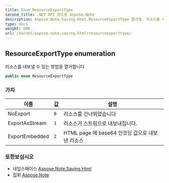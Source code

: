 ```yaml
---
title: Enum ResourceExportType
second_title: .NET API 참조용 Aspose.Note
description: Aspose.Note.Saving.Html.ResourceExportType 열거형. 리소스를 내보낼 수 있는 방법을 열거합니다
type: docs
weight: 680
url: /ko/net/aspose.note.saving.html/resourceexporttype/
---
```

## ResourceExportType enumeration

리소스를 내보낼 수 있는 방법을 열거합니다

```csharp
public enum ResourceExportType
```

### 가치

| 이름 | 값 | 설명 |
| --- | --- | --- |
| NoExport | `0` | 리소스를 건너뛰었습니다 |
| ExportAsStream | `1` | 리소스가 스트림으로 내보내집니다. |
| ExportEmbedded | `2` | HTML page 에 base64 인코딩 값으로 내보낸 리소스 |

### 또한보십시오

* 네임스페이스 [Aspose.Note.Saving.Html](../../aspose.note.saving.html/)
* 집회 [Aspose.Note](../../)


